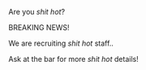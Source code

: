 Are you *shit hot*?

BREAKING NEWS!

We are recruiting *shit hot* staff..

Ask at the bar for more *shit hot* details!
